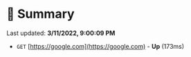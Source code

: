 # 📖 Summary
Last updated: **3/11/2022, 9:00:09 PM**

- `GET` [https://google.com](https://google.com) - **Up** (173ms)

